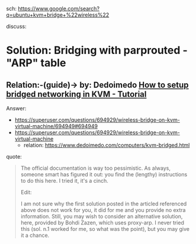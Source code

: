 sch: https://www.google.com/search?q=ubuntu+kvm+bridge+%22wireless%22

discuss:

# Solution: Bridging with parprouted - "ARP" table
## Relation:-(guide)-> by: Dedoimedo [How to setup bridged networking in KVM - Tutorial](https://www.dedoimedo.com/computers/kvm-bridged.html)

Answer:
- https://superuser.com/questions/694929/wireless-bridge-on-kvm-virtual-machine/694949#694949
- https://superuser.com/questions/694929/wireless-bridge-on-kvm-virtual-machine
  - relation: https://www.dedoimedo.com/computers/kvm-bridged.html

quote:
>The official documentation is way too pessimistic. As always, someone smart has figured it out: you find the (lengthy) instructions to do this here. I tried it, it's a cinch.
>
>Edit:
>
>I am not sure why the first solution posted in the articled referenced above does not work for you, it did for me and you provide no extra information. Still, you may wish to consider an alternative solution, here, provided by Bohdi Zazen, which uses proxy-arp. I never tried this (sol. n.1 worked for me, so what was the point), but you may give it a chance.
